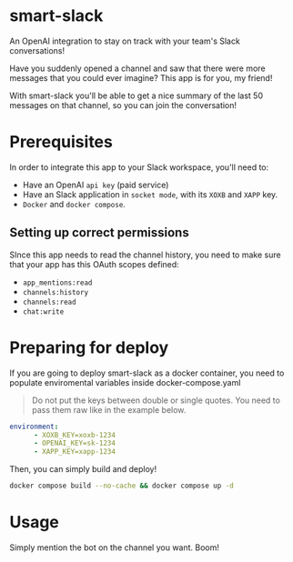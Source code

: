 
# smart-slack

An OpenAI integration to stay on track with your team's Slack conversations!

Have you suddenly opened a channel and saw that there were more messages that you could ever imagine? This app is for you, my friend!

With smart-slack you'll be able to get a nice summary of the last 50 messages on that channel, so you can join the conversation!

# Prerequisites
In order to integrate this app to your Slack workspace, you'll need to:


- Have an OpenAI `api key` (paid service)
- Have an Slack application in `socket mode`, with its `XOXB` and `XAPP` key.
- `Docker` and `docker compose`.

## Setting up correct permissions
SInce this app needs to read the channel history, you need to make sure that your app has this OAuth scopes defined:

- `app_mentions:read`
- `channels:history`
- `channels:read`
- `chat:write`

# Preparing for deploy
If you are going to deploy smart-slack as a docker container, you need to populate enviromental variables inside docker-compose.yaml

> Do not put the keys between double or single quotes. You need to pass them raw like in the example below.


```yaml
environment:
      - XOXB_KEY=xoxb-1234
      - OPENAI_KEY=sk-1234
      - XAPP_KEY=xapp-1234
```
Then, you can simply build and deploy!

```sh
docker compose build --no-cache && docker compose up -d
```

# Usage
Simply mention the bot on the channel you want. Boom!